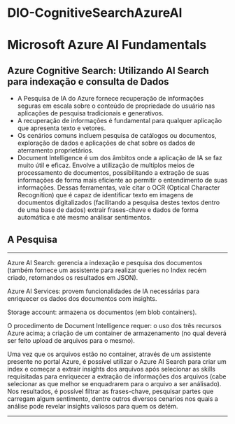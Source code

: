 # DIO-CognitiveSearchAzureAI

# Microsoft Azure AI Fundamentals</div>
## Azure Cognitive Search: Utilizando AI Search para indexação e consulta de Dados


- A Pesquisa de IA do Azure fornece recuperação de informações seguras em escala sobre o conteúdo de propriedade do usuário nas aplicações de pesquisa tradicionais e generativos.
- A recuperação de informações é fundamental para qualquer aplicação que apresenta texto e vetores.
- Os cenários comuns incluem pesquisa de catálogos ou documentos, exploração de dados e aplicações de chat sobre os dados de aterramento proprietários.
- Document Intelligence é um dos âmbitos onde a aplicação de IA se faz muito útil e eficaz. Envolve a utilização de multíplos meios de processamento de documentos, possibilitando a extração de suas informações de forma mais eficiente ao permitir o entendimento de suas informações. Dessas ferramentas, vale citar o OCR (Optical Character Recognition) que é capaz de identificar texto em imagens de documentos digitalizados (facilitando a pesquisa destes textos dentro de uma base de dados) extrair frases-chave e dados de forma automática e até mesmo análisar sentimentos.


## A Pesquisa

***

Azure AI Search: gerencia a indexação e pesquisa dos documentos (também fornece um assistente para realizar queries no Index recém criado, retornandos os resultados em JSON).

Azure AI Services: provem funcionalidades de IA necessárias para enriquecer os dados dos documentos com insights.

Storage account: armazena os documentos (em blob containers).


O procedimento de Document Intelligence requer: o uso dos três recursos Azure acima; a criação de um container de armazenamento (no qual deverá ser feito upload de arquivos para o mesmo).

Uma vez que os arquivos estão no container, através de um assistente presente no portal Azure, é possível utilizar o Azure AI Search para criar um index e começar a extrair insights dos arquivos após selecionar as skills requisitadas para enriquecer a extração de informações dos arquivos (cabe selecionar as que melhor se enquadrarem para o arquivo a ser análisado). Nos resultados, é possível filtrar as frases-chave, pesquisar partes que carregam algum sentimento, dentre outros diversos cenarios nos quais a análise pode revelar insights valiosos para quem os detém.


***
